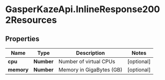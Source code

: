 # GasperKazeApi.InlineResponse2002Resources

## Properties

Name | Type | Description | Notes
------------ | ------------- | ------------- | -------------
**cpu** | **Number** | Number of virtual CPUs | [optional] 
**memory** | **Number** | Memory in GigaBytes (GB) | [optional] 



